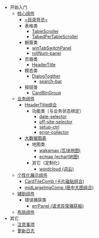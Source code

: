 <!-- docs/_sidebar.md -->
- 开始入门
  - [核心组件](centerImportComps.md)
    - [=目录导览=](core-cps/README.md)
    - 表格类
      - [TableScroller](core-cps/TableScroller.md)
      - [TabedPerTableScroller](core-cps/TabedPerTableScroller.md)
    - 橱窗类
      - [winTabSwitchPanel](core-cps/winTabSwitchPanel.md)
      - [rollNum-panel](core-cps/rollNum-panel.md)
    - 页眉类
      - [HeaderTitle](core-cps/HeaderTitle.md)
    - 模态类
      - [DialogTogther](core-cps/DialogTogther.md)
        - [search-bar](core-cps/search-bar.md)
    - 按钮类
      - [CardBtnGroup](core-cps/CardBtnGroup.md)
  - [业务组件](yewu.md)
    - [HeaderTitle组合](biz-cps/HeaderTitle组合.md)
      - 功能类（与业务状态绑定）
        - [date-selector](biz-cps/date-selector.md)
        - [off-site-selector](biz-cps/off-site-selector.md)
        - [setup-ctrl](biz-cps/setup-ctrl.md)
        - [error-collector](biz-cps/error-collector.md)
    - [大数据图表](biz-cps/大数据图表.md)
      - 地图类
        - [wakamap (瓦块地图)](biz-cps/瓦块地图.md)
        - [ecmap (echart地图)](biz-cps/echart地图.md)
      - 其它（定制化）
        - [wordcloud (词云)](biz-cps/wordcloud.md)
  - [个性化展示组件](个性化展示组件.md)
    - [CardTileComb (卡片磁贴组合)](CardTileComb.md)
    - [midLargeImgComp (居中大图组合)](居中大图组合.md)
  - [辅助组件](辅助组件.md)
      - 错误捕获类
        - [errPanel (请求异常捕获板)](errPanel.md)
  - [布局组件](layout.md)
- 其它
  - [注意事项](bookmark.md)
  - [更新日志](changelog.md)
